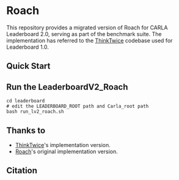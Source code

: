 # Roach

This repository provides a migrated version of Roach for CARLA Leaderboard 2.0, serving as part of the benchmark suite. The implementation has referred to the [ThinkTwice](https://github.com/OpenDriveLab/DriveAdapter/tree/main) codebase used for Leaderboard 1.0.

## Quick Start

## Run the LeaderboardV2_Roach

```shell
cd leaderboard
# edit the LEADERBOARD_ROOT path and Carla_root path
bash run_lv2_roach.sh
```

## Thanks to

- [ThinkTwice](https://github.com/OpenDriveLab/DriveAdapter/tree/main)'s implementation version.
- [Roach](https://github.com/zhejz/carla-roach)'s original implementation version.

## Citation

```latex
```
